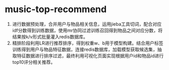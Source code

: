 # music-top-recommend
1.	进行数据预处理，合并用户与物品相关信息，运用jieba工具切词，配合对应idf分数得到训练数据，使用mr协同过滤训练召回得到物品之间对应分数，将结果按k/v形式批量灌入redis数据库。
2.	精排阶段利用LR进行推荐排序，得到权重w、b用于模型构建。结合用户标签训练得到用户与物品特征数据，连接redis数据库，加载模型获取候选集，抽取特征数据进行排序过滤，最终利用可视化页面实现根据用户id和物品id进行top10评分相关推荐。

